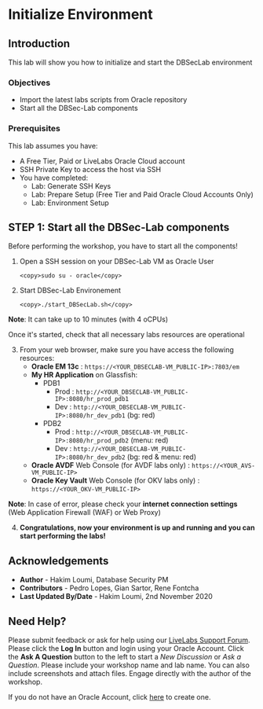 # Initialize Environment

## Introduction
This lab will show you how to initialize and start the DBSecLab environment

### Objectives
-   Import the latest labs scripts from Oracle repository
-   Start all the DBSec-Lab components

### Prerequisites
This lab assumes you have:
- A Free Tier, Paid or LiveLabs Oracle Cloud account
- SSH Private Key to access the host via SSH
- You have completed:
    - Lab: Generate SSH Keys
    - Lab: Prepare Setup (Free Tier and Paid Oracle Cloud Accounts Only)
    - Lab: Environment Setup

## **STEP 1**: Start all the DBSec-Lab components
Before performing the workshop, you have to start all the components!

1. Open a SSH session on your DBSec-Lab VM as Oracle User

      ````
    <copy>sudo su - oracle</copy>
      ````

2. Start DBSec-Lab Environement

      ````
    <copy>./start_DBSecLab.sh</copy>
      ````

**Note**: It can take up to 10 minutes (with 4 oCPUs)

Once it's started, check that all necessary labs resources are operational

3. From your web browser, make sure you have access the following resources:
   - **Oracle EM 13c**      : `https://<YOUR_DBSECLAB-VM_PUBLIC-IP>:7803/em`
   - **My HR Application** on Glassfish:
      - PDB1
        - Prod        : `http://<YOUR_DBSECLAB-VM_PUBLIC-IP>:8080/hr_prod_pdb1`
        - Dev         : `http://<YOUR_DBSECLAB-VM_PUBLIC-IP>:8080/hr_dev_pdb1`   (bg: red)
      - PDB2
        - Prod        : `http://<YOUR_DBSECLAB-VM_PUBLIC-IP>:8080/hr_prod_pdb2`  (menu: red)
        - Dev         : `http://<YOUR_DBSECLAB-VM_PUBLIC-IP>:8080/hr_dev_pdb2`   (bg: red & menu: red)
   - **Oracle AVDF** Web Console (for AVDF labs only) : `https://<YOUR_AVS-VM_PUBLIC-IP>`
   - **Oracle Key Vault** Web Console (for OKV labs only) : `https://<YOUR_OKV-VM_PUBLIC-IP>`

**Note**: In case of error, please check your **internet connection settings** (Web Application Firewall (WAF) or Web Proxy)

4. **Congratulations, now your environment is up and running and you can start performing the labs!**

## Acknowledgements
- **Author** - Hakim Loumi, Database Security PM
- **Contributors** - Pedro Lopes, Gian Sartor, Rene Fontcha
- **Last Updated By/Date** - Hakim Loumi, 2nd November 2020

## Need Help?
Please submit feedback or ask for help using our [LiveLabs Support Forum](https://community.oracle.com/tech/developers/categories/livelabsdiscussions). Please click the **Log In** button and login using your Oracle Account. Click the **Ask A Question** button to the left to start a *New Discussion* or *Ask a Question*.  Please include your workshop name and lab name.  You can also include screenshots and attach files.  Engage directly with the author of the workshop.

If you do not have an Oracle Account, click [here](https://profile.oracle.com/myprofile/account/create-account.jspx) to create one.
